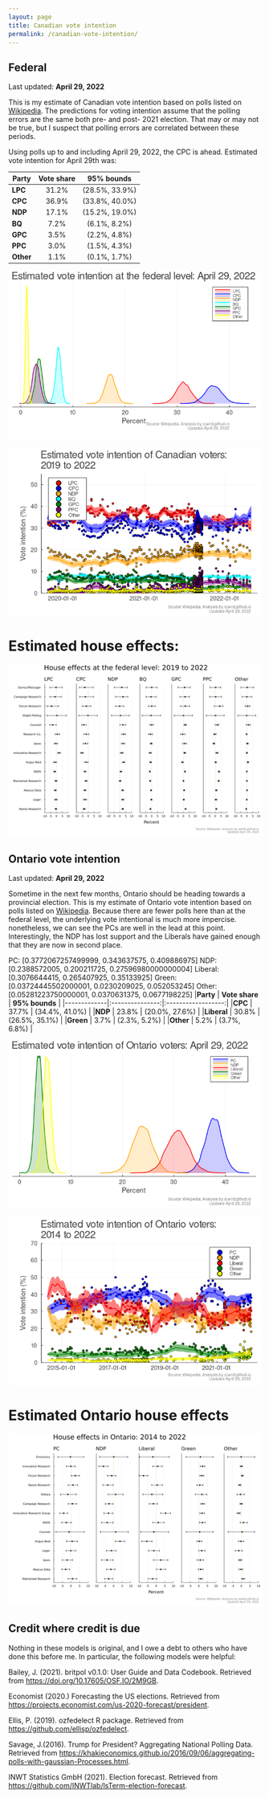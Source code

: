 ```yaml
---
layout: page
title: Canadian vote intention
permalink: /canadian-vote-intention/
---
```



## Federal 
Last updated: __April 29, 2022__

This is my estimate of Canadian vote intention based on polls listed on [Wikipedia](https://en.wikipedia.org/wiki/Opinion_polling_for_the_45th_Canadian_federal_election). The predictions for voting intention assume that the polling errors are the same both pre- and post- 2021 election. That may or may not be true, but I suspect that polling errors are correlated between these periods.

Using polls up to and including April 29, 2022, the CPC is ahead. Estimated vote intention for April 29th was:

|**Party**    | **Vote share**  | **95% bounds**     |
|-------------|:---------------:|:------------------:|
|**LPC**      | 31.2%           | (28.5%, 33.9%)     |
|**CPC**      | 36.9%           | (33.8%, 40.0%)     |
|**NDP**      | 17.1%           | (15.2%, 19.0%)     |
|**BQ**       | 7.2%            | (6.1%, 8.2%)       |
|**GPC**      | 3.5%            | (2.2%, 4.8%)       |
|**PPC**      | 3.0%            | (1.5%, 4.3%)       |
|**Other**    | 1.1%            | (0.1%, 1.7%)       |


![alt text](https://github.com/sjwild/Canadian_Election_2021/raw/main/Images/Federal/can_vote_intention_post_2021.png "Density plot of estimated vote share per party.")


![alt text](https://github.com/sjwild/Canadian_Election_2021/raw/main/Images/Federal/can_vote_intention_2019_post_2021.png "Vote share of Canadian parties from 2019 to 2022.")

# Estimated house effects: 

![alt text](https://github.com/sjwild/Canadian_Election_2021/blob/main/Images/Federal/can_house_effects_pollsters_2019_2022.png "House effects of Canadian polling firms from 2019 to 2021.")


## Ontario vote intention

Last updated: __April 29, 2022__

Sometime in the next few months, Ontario should be heading towards a provincial election. This is my estimate of Ontario vote intention based on polls listed on [Wikipedia](https://en.wikipedia.org/wiki/2022_Ontario_general_election#Opinion_polls). Because there are fewer polls here than at the federal level, the underlying vote intentional is much more impercise. nonetheless, we can see the PCs are well in the lead at this point. Interestingly, the NDP has lost support and the Liberals have gained enough that they are now in second place.

PC: [0.3772067257499999, 0.343637575, 0.409886975]
NDP: [0.2388572005, 0.200211725, 0.27596980000000004]
Liberal: [0.3076644415, 0.265407925, 0.35133925]
Green: [0.03724445502000001, 0.0230209025, 0.052053245]
Other: [0.05281223750000001, 0.0370631375, 0.0677198225]
|**Party**    | **Vote share**  | **95% bounds**     |
|-------------|:---------------:|:------------------:|
|**CPC**      | 37.7%           | (34.4%, 41.0%)     |
|**NDP**      | 23.8%           | (20.0%, 27.6%)     |
|**Liberal**  | 30.8%           | (26.5%, 35.1%)     |
|**Green**    | 3.7%            | (2.3%, 5.2%)       |
|**Other**    | 5.2%            | (3.7%, 6.8%)       |

![alt text](https://github.com/sjwild/Canadian_Election_2021/raw/main/Images/Ontario/ON_vote_intention_2022.png "Density plot of estimated vote share per party in Ontario, 2022.")


![alt text](https://github.com/sjwild/Canadian_Election_2021/raw/main/Images/Ontario/ON_vote_intention_2014_2022.png "Vote share of Ontario parties from 2014 to 2022.")


# Estimated Ontario house effects

![alt text](https://github.com/sjwild/Canadian_Election_2021/raw/main/Images/Ontario/ON_house_effects_pollsters_2014_2022.png "House effects of polling firms surveying residents of Ontario, 2014 to 2022.")




## Credit where credit is due
Nothing in these models is original, and I owe a debt to others who have done this before me. In particular, the following models were helpful:

Bailey, J. (2021). britpol v0.1.0: User Guide and Data Codebook. Retrieved from https://doi.org/10.17605/OSF.IO/2M9GB.  

Economist (2020.) Forecasting the US elections. Retrieved from https://projects.economist.com/us-2020-forecast/president. 

Ellis, P. (2019). ozfedelect R package. Retrieved from https://github.com/ellisp/ozfedelect.   

Savage, J.(2016). Trump for President? Aggregating National Polling Data. Retrieved from https://khakieconomics.github.io/2016/09/06/aggregating-polls-with-gaussian-Processes.html.  

INWT Statistics GmbH (2021). Election forecast. Retrieved from https://github.com/INWTlab/lsTerm-election-forecast.  

